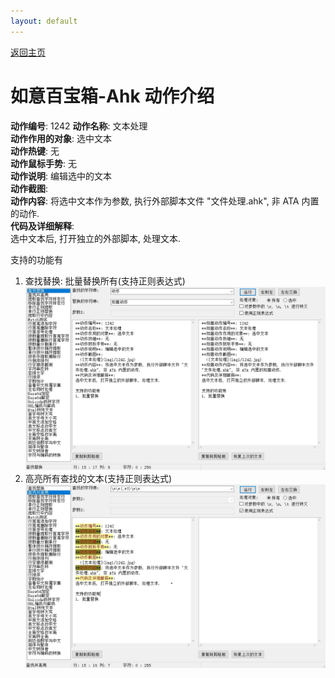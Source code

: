 ```yaml
---
layout: default
---
```


[返回主页](http://wyagd001.github.io/RuYi-Ahk)

# [](#header-2) 如意百宝箱-Ahk 动作介绍

**动作编号**: 1242
**动作名称**: 文本处理  
**动作作用的对象**: 选中文本  
**动作热键**: 无  
**动作鼠标手势**: 无  
**动作说明**: 编辑选中的文本  
**动作截图**:  
**动作内容**: 将选中文本作为参数, 执行外部脚本文件 "文件处理.ahk", 非 ATA 内置的动作.  
**代码及详细解释**:  
选中文本后, 打开独立的外部脚本, 处理文本.  

支持的功能有
1. 查找替换: 批量替换所有(支持正则表达式)  
  ![文本处理](img1/1242-1.jpg)  
2. 高亮所有查找的文本(支持正则表达式)  
  ![文本处理](img1/1242-2.jpg)  